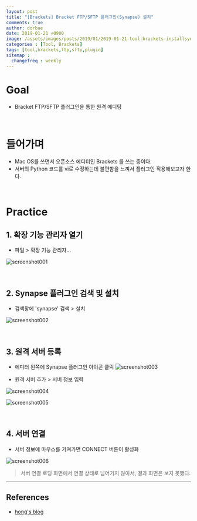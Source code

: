 ```yaml
---
layout: post
title: "[Brackets] Bracket FTP/SFTP 플러그인(Synapse) 설치"
comments: true
author: dorbae
date: 2019-01-21 +0900
image: /assets/images/posts/2019/01/2019-01-21-tool-brackets-installsynapse-thumbnail.png
categories : [Tool, Brackets]
tags: [tool,brackets,ftp,sftp,plugin]
sitemap :
  changefreq : weekly
---
```


# Goal
* Bracket FTP/SFTP 플러그인을 통한 원격 에디팅

<br/>

# 들어가며
* Mac OS를 쓰면서 오픈소스 에디터인 Brackets 를 쓰는 중이다.
* 서버의 Python 코드를 vi로 수정하는데 불편함을 느껴서 플러그인 적용해보고자 한다.

<br/>

# Practice
## 1. 확장 기능 관리자 열기
* 파일 > 확장 기능 관리자...
     
![screenshot001](/assets/images/posts/2019/01/2019-01-21-tool-brackets-installsynapse-001.jpg)     

<br/>

## 2. Synapse 플러그인 검색 및 설치
* 검색창에 'synapse' 검색 > 설치

![screenshot002](/assets/images/posts/2019/01/2019-01-21-tool-brackets-installsynapse-002.jpg)

<br/>

## 3. 원격 서버 등록
* 에디터 왼쪽에 Synapse 플러그인 아이콘 클릭
![screenshot003](/assets/images/posts/2019/01/2019-01-21-tool-brackets-installsynapse-003.jpg)

* 원격 서버 추가 > 서버 정보 입력

![screenshot004](/assets/images/posts/2019/01/2019-01-21-tool-brackets-installsynapse-004.jpg)

![screenshot005](/assets/images/posts/2019/01/2019-01-21-tool-brackets-installsynapse-005.jpg)

<br/>

## 4. 서버 연결
* 서버 정보에 마우스를 가져가면 CONNECT 버튼이 활성화

![screenshot006](/assets/images/posts/2019/01/2019-01-21-tool-brackets-installsynapse-006.jpg)

> 서버 연결 로딩 화면에서 연결 상태로 넘어가지 않아서, 결과 화면은 보지 못했다.

----------     

## References
* [hong's blog](http://hong.adfeel.info/memo/%EB%B8%8C%EB%9D%BC%EC%BC%93-%ED%99%95%EC%9E%A5%EA%B8%B0%EB%8A%A5-brackets-synapseftp-%EC%97%B0%EA%B2%B0/)
